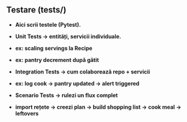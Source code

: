 ## Testare (tests/)

- **Aici scrii testele (Pytest).**

- **Unit Tests → entități, servicii individuale.**

- **ex: scaling servings la Recipe**

- **ex: pantry decrement după gătit**

- **Integration Tests → cum colaborează repo + servicii**

- **ex: log cook → pantry updated → alert triggered**

- **Scenario Tests → rulezi un flux complet**

- **import rețete → creezi plan → build shopping list → cook meal → leftovers**
